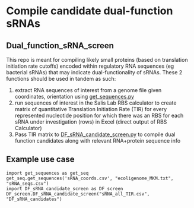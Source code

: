 # Compile candidate dual-function sRNAs
## Dual_function_sRNA_screen

This repo is meant for compiling likely small proteins (based on translation initiation rate cutoffs) encoded within regulatory RNA sequences (eg bacterial sRNAs) that may indicate dual-functionality of sRNAs. 
These 2 functions should be used in tandem as such: 
1. extract RNA sequences of interest from a genome file given coordinates, orientation using [get_sequences.py](https://github.com/mihailom/Dual_function_sRNA_screen/blob/main/get_sequences.py)
2. run sequences of interest in the Salis Lab RBS calculator to create matrix of quantitative Translation Initiation Rate (TIR) for every represented nucleotide position for which there was an RBS for each sRNA under investigation (rows) in Excel (direct output of RBS Calculator)
3. Pass TIR matrix to [DF_sRNA_candidate_screen.py](https://github.com/mihailom/Dual_function_sRNA_screen/blob/main/DF_sRNA_candidate_screen.py) to compile dual function candidates along with relevant RNA+protein sequence info

## Example use case
```
import get_sequences as get_seq
get_seq.get_sequences('sRNA_coords.csv', "ecoligenome_MKM.txt", "sRNA_seqs.csv")
import DF_sRNA_candidate_screen as DF_screen
DF_screen.DF_sRNA_candidate_screen("sRNA_all_TIR.csv", "DF_sRNA_candidates")
```
